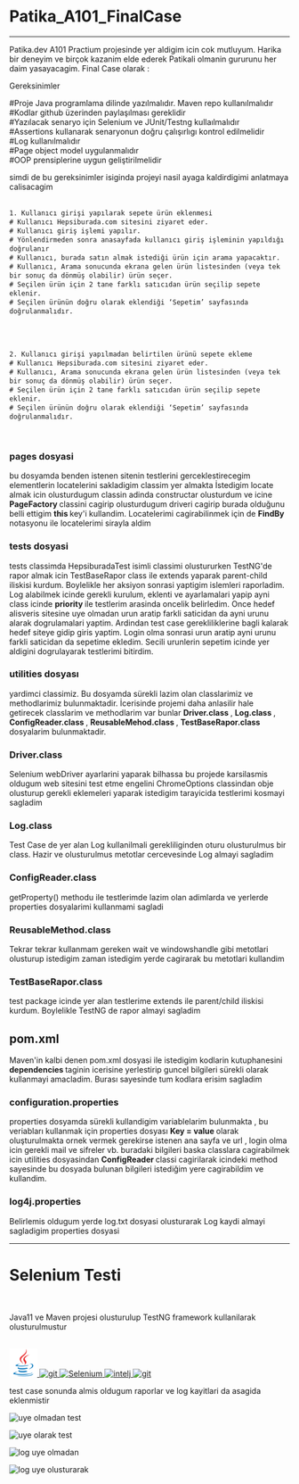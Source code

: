 # Patika_A101_FinalCase
<hr/>

Patika.dev A101 Practium projesinde yer aldigim icin cok mutluyum.
Harika bir deneyim ve birçok kazanim elde ederek Patikali olmanin gururunu her daim yasayacagim.
Final Case olarak : 

Gereksinimler<br/>

#Proje Java programlama dilinde yazılmalıdır. Maven repo kullanılmalıdır<br/>
#Kodlar github üzerinden paylaşılması gereklidir<br/>
#Yazılacak senaryo için Selenium ve JUnit/Testng kullaılmalıdır<br/>
#Assertions kullanarak senaryonun doğru çalışırlıgı kontrol edilmelidir<br/>
#Log kullanılmalıdır<br/>
#Page object model uygulanmalıdır<br/>
#OOP prensiplerine uygun geliştirilmelidir<br/>

simdi de bu gereksinimler isiginda projeyi nasil ayaga kaldirdigimi anlatmaya calisacagim

```

1. Kullanıcı girişi yapılarak sepete ürün eklenmesi 
# Kullanıcı Hepsiburada.com sitesini ziyaret eder.
# Kullanıcı giriş işlemi yapılır.
# Yönlendirmeden sonra anasayfada kullanıcı giriş işleminin yapıldığı doğrulanır
# Kullanıcı, burada satın almak istediği ürün için arama yapacaktır.
# Kullanıcı, Arama sonucunda ekrana gelen ürün listesinden (veya tek bir sonuç da dönmüş olabilir) ürün seçer.
# Seçilen ürün için 2 tane farklı satıcıdan ürün seçilip sepete eklenir.
# Seçilen ürünün doğru olarak eklendiği ‘Sepetim’ sayfasında doğrulanmalıdır.

```


<br/>

```

2. Kullanıcı girişi yapılmadan belirtilen ürünü sepete ekleme
# Kullanıcı Hepsiburada.com sitesini ziyaret eder.
# Kullanıcı, Arama sonucunda ekrana gelen ürün listesinden (veya tek bir sonuç da dönmüş olabilir) ürün seçer.
# Seçilen ürün için 2 tane farklı satıcıdan ürün seçilip sepete eklenir.
# Seçilen ürünün doğru olarak eklendiği ‘Sepetim’ sayfasında doğrulanmalıdır.

```
<br/>

### pages dosyasi <br/>
bu dosyamda benden istenen sitenin testlerini gerceklestirecegim elementlerin locatelerini sakladigim classim yer almakta
İstedigim locate almak icin olusturdugum classin adinda constructar olusturdum ve icine <b> PageFactory </b> classini cagirip
olusturdugum driveri cagirip burada olduğunu belli ettigim <b> this </b> key'i kullandim. 
Locatelerimi cagirabilinmek için de <b> FindBy </b> notasyonu ile locatelerimi sirayla aldim

### tests dosyasi <br/>
tests classimda HepsiburadaTest isimli classimi olustururken TestNG'de rapor almak icin TestBaseRapor class ile extends yaparak parent-child iliskisi kurdum.
Boylelikle her aksiyon sonrasi yaptigim islemleri raporladim. 
Log alabilmek icinde gerekli kurulum, eklenti ve ayarlamalari yapip ayni class icinde <b> priority </b> ile testlerim arasinda oncelik belirledim. 
Once hedef alisveris sitesine uye olmadan urun aratip farkli saticidan da ayni urunu alarak dogrulamalari yaptim.
Ardindan test case gerekliliklerine bagli kalarak hedef siteye gidip giris yaptim. 
Login olma sonrasi urun aratip ayni urunu farkli saticidan da sepetime ekledim.
Secili urunlerin sepetim icinde yer aldigini dogrulayarak testlerimi bitirdim.
 
### utilities dosyası <br/>
yardimci classimiz. Bu dosyamda sürekli lazim olan classlarimiz ve methodlarimiz bulunmaktadir. İcerisinde  projemi daha anlasilir hale getirecek classlarim ve methodlarim var bunlar
<b> Driver.class </b> , <b> Log.class </b> , <b> ConfigReader.class </b> , <b> ReusableMehod.class </b> , <b> TestBaseRapor.class </b> dosyalarim bulunmaktadir. 


### <b> Driver.class </b>
Selenium webDriver ayarlarini yaparak bilhassa bu projede karsilasmis oldugum web sitesini test etme engelini 
ChromeOptions classindan obje olusturup gerekli eklemeleri yaparak istedigim tarayicida testlerimi kosmayi sagladim


### <b> Log.class </b>
Test Case de yer alan Log kullanilmali gerekliliginden oturu olusturulmus bir class. 
Hazir ve olusturulmus metotlar cercevesinde Log almayi sagladim

### <b> ConfigReader.class </b>
getProperty() methodu ile testlerimde lazim olan adimlarda ve yerlerde properties dosyalarimi kullanmami sagladi

### <b> ReusableMethod.class </b>
Tekrar tekrar kullanmam gereken wait ve windowshandle gibi metotlari olusturup istedigim zaman istedigim yerde cagirarak bu metotlari kullandim

### <b> TestBaseRapor.class </b>
test package icinde yer alan testlerime extends ile parent/child iliskisi kurdum. 
Boylelikle TestNG de rapor almayi sagladim

## pom.xml
Maven'in kalbi denen pom.xml dosyasi ile istedigim kodlarin kutuphanesini  <b> dependencies </b> taginin icerisine yerlestirip guncel bilgileri sürekli olarak kullanmayi amacladim. Burası sayesinde tum kodlara erisim sagladim

### <b> configuration.properties </b>
properties dosyamda sürekli kullandigim variablelarim bulunmakta ,
bu veriabları kullanmak için properties dosyası <b> Key  =  value </b> olarak oluşturulmakta 
ornek vermek gerekirse istenen ana sayfa ve url , login olma icin gerekli mail ve sifreler vb.
buradaki bilgileri baska classlara cagirabilmek icin utilities dosyasindan
<b> ConfigReader </b> classi cagirilarak icindeki method sayesinde bu dosyada bulunan bilgileri istediğim yere cagirabildim ve kullandim.

### <b> log4j.properties </b>
Belirlemis oldugum yerde log.txt dosyasi olusturarak Log kaydi almayi sagladigim properties dosyasi
<hr/>

# Selenium Testi

<br/>

Java11  ve Maven projesi olusturulup TestNG framework kullanilarak olusturulmustur

<br/>
<a href="https://www.java.com" target="_blank" rel="noreferrer"> <img src="https://raw.githubusercontent.com/devicons/devicon/master/icons/java/java-original.svg" alt="java" width="50" height="50"/> </a>
<a href="https://git-scm.com/" target="_blank" rel="noreferrer"> <img src="https://www.vectorlogo.zone/logos/git-scm/git-scm-icon.svg" alt="git" width="40" height="40"/> </a>
<a href="https://www.selenium.com" target="_blank" rel="noreferrer"> <img src="https://camo.githubusercontent.com/4b95df4d6ca7a01afc25d27159804dc5a7d0df41d8131aaf50c9f84847dfda21/68747470733a2f2f73656c656e69756d2e6465762f696d616765732f73656c656e69756d5f6c6f676f5f7371756172655f677265656e2e706e67" alt="Selenium" width="50" height="50"/> </a>
<a href="https://www.intelj.com" target="_blank" rel="noreferrer"> <img src="https://encrypted-tbn0.gstatic.com/images?q=tbn:ANd9GcQak-N8W03mK25slV1lwM80i0y1obRPPJOaLA&usqp=CAU" alt="intelj" width="80" height="40"/> </a>
<a href="https://www.maven.com" target="_blank" rel="noreferrer"> <img src="https://koraypeker.com/wp-content/uploads/2018/06/1_xsrKVt69q3JsZzLD-ldekQ.jpeg" alt="git" width="100" height="40"/> </a>
<br/>

test case sonunda almis oldugum raporlar ve log kayitlari da asagida eklenmistir


![uye olmadan test](https://user-images.githubusercontent.com/100091154/200200695-fc2f2f24-86d5-40b4-9051-013b4d921d4f.png)


![uye olarak test](https://user-images.githubusercontent.com/100091154/200200701-1af30cdb-7d1b-468c-9279-e36b3e5796f5.png)


![log uye olmadan](https://user-images.githubusercontent.com/100091154/200200839-725a05df-190b-47c5-98f8-726d79c9b96d.png)


![log uye olusturarak](https://user-images.githubusercontent.com/100091154/200200842-8064e2e0-c3b0-4d67-af3c-c4e5d9d761af.png)
